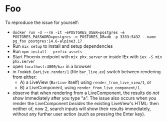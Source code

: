 # Foo

To reproduce the issue for yourself:

  * `docker run -d --rm -it -ePOSTGRES_USER=postgres -e POSTGRES_PASSWORD=postgres -e POSTGRES_DB=db -p 3333:5432 --name pg_foo postgres:14.6-alpine3.17`
  * Run `mix setup` to install and setup dependencies
  * Run `npm install --prefix assets`
  * Start Phoenix endpoint with `mix phx.server` or inside IEx with `iex -S mix phx.server`
  * open `localhost:4000/bar` in a browser
  * in `FooWeb.BarLive.render/1` (file `bar_live.ex`) switch between rendering from either:
    * A) a LiveView (`BarLive` itself) using `render_from_live_view/1`, or
    * B) a LiveComponent, using `render_from_live_component/1`.
  * observe that when rendering from a LiveComponent, the results do _not_ show immediately after you type "a". The issue also occurs when you render the LiveComponent _besides_ the existing LiveView's HTML: then neither of, now 2, search inputs will show their results immediately, without any further user action (such as pressing the Enter key).

